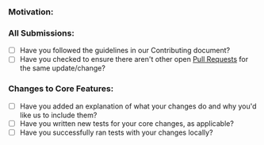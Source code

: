 ### Motivation:

<!-- These changes are done because of #N issue... It fixes ... -->

### All Submissions:

* [ ] Have you followed the guidelines in our Contributing document?
* [ ] Have you checked to ensure there aren't other open [Pull Requests](../pulls) for the same update/change?

### Changes to Core Features:

* [ ] Have you added an explanation of what your changes do and why you'd like us to include them?
* [ ] Have you written new tests for your core changes, as applicable?
* [ ] Have you successfully ran tests with your changes locally?
